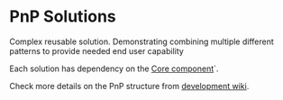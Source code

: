 # PnP Solutions #
Complex reusable solution. Demonstrating combining multiple different patterns to provide needed end user capability 

Each solution has dependency on the [Core component](https://github.com/OfficeDev/PnP/tree/master/OfficeDevPnP.Core)`.

Check more details on the PnP structure from [development wiki](https://github.com/OfficeDev/PnP/wiki/Structure-and-high-level-working-model).


